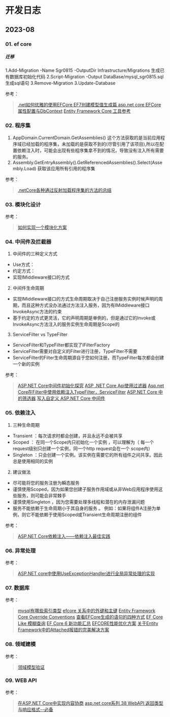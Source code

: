 # 开发日志

## 2023-08 

### 01. ef core


##### 迁移

1.Add-Migration -Name Sgr0815 -OutputDir Infrastructure/Migrations  生成已有数据库初始化代码
2.Script-Migration -Output DataBase/mysql_sgr0815.sql  生成sql语句
3.Remove-Migration
3.Update-Database 

参考： 

> [.net如何优雅的使用EFCore ](https://www.cnblogs.com/qwqwQAQ/p/16932139.html)
> [EF7创建模型值生成篇 ](https://www.cnblogs.com/YataoFeng/p/17187786.html)
> [asp.net core EFCore 属性配置与DbContext]( https://juejin.cn/post/7095288086480814116#heading-8)
> [Entity Framework Core 工具参考](https://learn.microsoft.com/zh-cn/ef/core/cli/powershell#add-migration)



### 02. 程序集

1. AppDomain.CurrentDomain.GetAssemblies()	这个方法获取的是当前应用程序域已经加载的程序集，未加载的是获取不到的(尽管引用了该项目),所以在配置依赖注入时，可能会出现有些程序集拿不到的情况，导致没有注入所有需要的服务。
2. Assembly.GetEntryAssembly().GetReferencedAssemblies().Select(Assembly.Load) 获取该应用所有引用的程序集



参考： 

> [.netCore各种通过反射加载程序集的方法的总结](https://www.cnblogs.com/qwfy-y/p/14850297.html)


 
### 03. 模块化设计



参考： 

> [如何实现一个模块化方案](https://blog.csdn.net/kaixincheng2009/article/details/108675650)


### 04. 中间件及拦截器

1. 中间件的三种定义方式
* Use方式： 
* 约定方式：
* 实现IMiddleware接口的方式
	
2. 中间件生命周期
* 实现IMiddleware接口的方式生命周期取决于自己注册服务实例时候声明的周期，而且这种方式没办法通过方法注入服务，因为有IMiddleware接口InvokeAsync方法的约束
* 基于约定的方式更灵活，它的声明周期是单例的，但是通过它的Invoke或InvokeAsync方法注入的服务实例生命周期是Scope的

3. ServiceFilter vs TypeFilter
* ServiceFilter和TypeFilter都实现了IFilterFactory
* ServiceFilter需要对自定义的Filter进行注册，TypeFilter不需要
* ServiceFilter的Filter生命周期源自于您如何注册，而TypeFilter每次都会创建一个新的实例

参考： 
> [ASP.NET Core中间件初始化探究](https://www.yii666.com/article/566691.html)
> [ASP .NET Core Api使用过滤器](https://www.cnblogs.com/RainFate/p/16946047.html)
> [Asp.net Core在Filter中使用依赖注入TypeFilter，ServiceFilter](https://blog.csdn.net/WuLex/article/details/122997041)
> [ASP.NET Core 中的筛选器](https://learn.microsoft.com/zh-cn/aspnet/core/mvc/controllers/filters?view=aspnetcore-7.0)
> [写入自定义 ASP.NET Core 中间件](https://learn.microsoft.com/zh-cn/aspnet/core/fundamentals/middleware/write?view=aspnetcore-7.0)



### 05. 依赖注入
 
1. 三种生命周期
* Transient ：每次请求时都会创建，并且永远不会被共享
* Scoped ： 在同一个Scope内只初始化一个实例 ，可以理解为（ 每一个request级别只创建一个实例，同一个http request会在一个 scope内）
* Singleton ：只会创建一个实例。该实例在需要它的所有组件之间共享。因此总是使用相同的实例
 
2. 建议做法
* 尽可能将您的服务注册为瞬态服务
* 谨慎使用Scoped，因为如果您创建子服务作用域或从非Web应用程序使用这些服务，则可能会非常棘手
* 谨慎使用Singleton ，因为您需要处理多线程和潜在的内存泄漏问题
* 服务不能依赖于生命周期小于其自身的服务 。 例如：如果将组件A注册为单例，则它不能依赖于使用Scoped或Transient生命周期注册的组件

参考： 
> [ASP.NET Core依赖注入——依赖注入最佳实践](https://www.cnblogs.com/runningsmallguo/p/10234307.html)


### 06. 异常处理


参考： 
> [ASP.NET core中使用UseExceptionHandler进行全局异常处理的实现](https://www.duidaima.com/Group/Topic/ASP.NET/2040)


### 07. 数据库 




参考： 
> [mysql有哪些索引类型](https://m.php.cn/faq/493277.html)
> [efcore 关系中的外键和主键](https://learn.microsoft.com/zh-cn/ef/core/modeling/relationships/foreign-and-principal-keys?source=recommendations)
> [Entity Framework Core Override Conventions](https://giridharprakash.me/2020/02/12/entity-framework-core-override-conventions/)
> [查看EFCore生成的语句的四种方式](https://blog.csdn.net/m0_66746443/article/details/124058262)
> [EF Core Like 模糊查询](https://www.cnblogs.com/xjxue/p/17558826.html)
> [EF Core 6 新功能汇总](https://mp.weixin.qq.com/s/VpqEWQPdEJUw_HHNeqBPdg)
> [EFCORE性能优化方案](https://www.cnblogs.com/lbonet/p/14608870.html)
> [关于Entity Framework中的Attached报错的完美解决方案](http://www.hzhcontrols.com/new-1080210.html)


### 08. 领域建模


参考： 

> [领域模型验证](https://blog.csdn.net/yan_yu_lv_ji/article/details/128753978)


### 09. WEB API


参考： 

> [在ASP.NET Core中实现内容协商](https://zhuanlan.zhihu.com/p/371535666?utm_id=0)
> [asp.net core系列 38 WebAPI 返回类型与响应格式--必备](https://www.cnblogs.com/Alex80/p/17269948.html)

